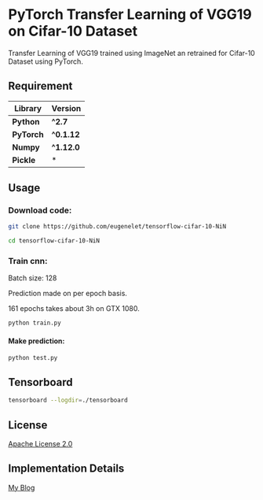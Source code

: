 # PyTorch Transfer Learning of VGG19 on Cifar-10 Dataset
Transfer Learning of VGG19 trained using ImageNet an retrained for Cifar-10 Dataset using PyTorch.

## Requirement
**Library** | **Version**
--- | ---
**Python** | **^2.7**
**PyTorch** | **^0.1.12** 
**Numpy** | **^1.12.0** 
**Pickle** |  *  

## Usage
### Download code:
```sh
git clone https://github.com/eugenelet/tensorflow-cifar-10-NiN

cd tensorflow-cifar-10-NiN
```

### Train cnn:
Batch size: 128

Prediction made on per epoch basis. 

161 epochs takes about 3h on GTX 1080.

```sh
python train.py
```

#### Make prediction:
```sh
python test.py
```

## Tensorboard
```sh
tensorboard --logdir=./tensorboard
```

## License
[Apache License 2.0](https://github.com/eugenelet/tensorflow-cifar-10-NiN/blob/master/LICENSE)

## Implementation Details
[My Blog](https://embedai.wordpress.com/2017/07/23/network-in-network-implementation-using-tensorflow/)
